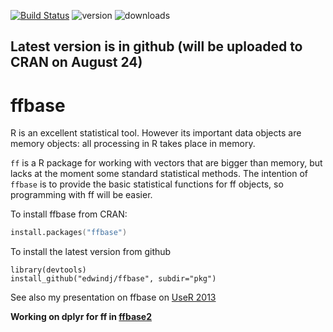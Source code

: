 [![Build Status](https://travis-ci.org/edwindj/ffbase.png?branch=master)](https://travis-ci.org/edwindj/ffbase)
![version](http://www.r-pkg.org/badges/version/ffbase)
![downloads](http://cranlogs.r-pkg.org/badges/ffbase)

## Latest version is in github (will be uploaded to CRAN on August 24)

ffbase
======

R is an excellent statistical tool. 
However its important data objects are memory objects: all processing in R takes place in memory.

`ff` is a R package for working with vectors that are bigger than memory, 
but lacks at the moment some standard statistical methods.
The intention of `ffbase` is to provide the basic statistical functions for ff objects, 
so programming with ff will be easier.

To install ffbase from CRAN:

```S
install.packages("ffbase")
```

To install the latest version from github
```
library(devtools)
install_github("edwindj/ffbase", subdir="pkg")
```

See also my presentation on ffbase on [UseR 2013](http://www.slideshare.net/EdwindeJonge1/ffbase)

**Working on dplyr for ff in [ffbase2](https://github.com/edwindj/ffbase2)**
